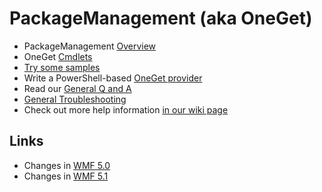 
# PackageManagement (aka OneGet)


- PackageManagement [Overview][overview]
- OneGet [Cmdlets][cmdlets]
- [Try some samples][samples]
- Write a PowerShell-based [OneGet provider][writeprovider]
- Read our [General Q and A](https://github.com/OneGet/oneget/wiki/Q-and-A)
- [General Troubleshooting](https://github.com/OneGet/oneget/wiki/General-Troubleshooting)
- Check out more help information [in our wiki page](https://github.com/oneget/oneget/wiki)

## Links
- Changes in [WMF 5.0][WMI50]
- Changes in [WMF 5.1][WMI51]


[overview]: ../readme.md#PackageManagement-(aka-OneGet)
[cmdlets]:https://msdn.microsoft.com/en-us/powershell/gallery/psget/oneget/packagemanagement_cmdlets
[samples]: ../readme.md#Let's-Try-it
[writeprovider]: ./writepowershellbasedprovider.md
[WMI50]: https://msdn.microsoft.com/en-us/powershell/wmf/5.0/oneget_cmdlets
[WMI51]:https://msdn.microsoft.com/en-us/powershell/wmf/5.1/package-management-improvements
